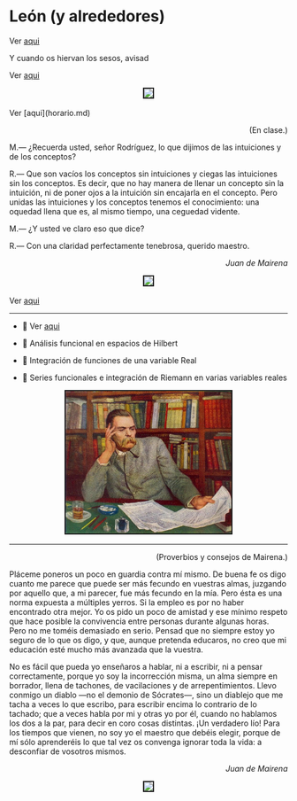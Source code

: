 # León (y alrededores)<br/>

Ver [aqui](horario.md)

 Y cuando os hiervan los sesos, avisad<br/>

Ver [aqui](horario.md)
<p align="center">
 <img src="enclase.jpg" width="500"  class="center"  border="2">
</p>
Ver [aqui](horario.md)
<p>
<div align="right">
(En clase.)
</div>
</p>

<p>
M.— ¿Recuerda usted, señor Rodríguez, lo que dijimos de las intuiciones y de los conceptos?
</p>
  
<p>
R.— Que son vacíos los conceptos sin intuiciones y ciegas las intuiciones sin los conceptos. Es decir, que no hay manera de llenar un concepto sin la intuición, ni de poner ojos a la intuición sin encajarla en el concepto. Pero unidas las intuiciones y los conceptos tenemos el conocimiento: una oquedad llena que es, al mismo tiempo, una ceguedad vidente.</p>

<p>
M.— ¿Y usted ve claro eso que dice?

<p>  
R.— Con una claridad perfectamente tenebrosa, querido maestro.
</p>

<p>
<div align="right">
<em>Juan de Mairena</em>
</div>
</p>

<p align="center">
 <img src="en_el_aula.jpg" width="500"  class="center"  border="2">
</p>

Ver [aqui](horario.md)

<hr size="16px" color="black" />

- 📎 Ver [aqui](horario.md)

- 📎 Análisis funcional en espacios de Hilbert<br/>

- 📎 Integración de funciones de una variable Real<br/>

- 📎 Series funcionales e integración de Riemann en varias variables reales<br/>


<p align="center">
 <img src="apuntes_manuscritos.jpg" width="300"  class="center"  border="2">
</p>

<hr size="16px" color="black" />

<p>
<div align="right">
(Proverbios y consejos de Mairena.)
</div>
</p>

<p>Pláceme poneros un poco en guardia contra mí mismo. De buena fe os digo cuanto me parece que puede ser más fecundo en vuestras almas, juzgando por aquello que, a mi parecer, fue más fecundo en la mía. Pero ésta es una norma expuesta a múltiples yerros. Si la empleo es por no haber encontrado otra mejor. Yo os pido un poco de amistad y ese mínimo respeto que hace posible la convivencia entre personas durante algunas horas. Pero no me toméis demasiado en serio. Pensad que no siempre estoy yo seguro de lo que os digo, y que, aunque pretenda educaros, no creo que mi educación esté mucho más avanzada que la vuestra.

<p>No es fácil que pueda yo enseñaros a hablar, ni a escribir, ni a pensar correctamente, porque yo soy la incorrección misma, un alma siempre en borrador, llena de tachones, de vacilaciones y de arrepentimientos. Llevo conmigo un diablo —no el demonio de Sócrates—, sino un diablejo que me tacha a veces lo que escribo, para escribir encima lo contrario de lo tachado; que a veces habla por mi y otras yo por él, cuando no hablamos los dos a la par, para decir en coro cosas distintas. ¡Un verdadero lío! Para los tiempos que vienen, no soy yo el maestro que debéis elegir, porque de mí sólo aprenderéis lo que tal vez os convenga ignorar toda la vida: a desconfiar de vosotros mismos.
</p>
   
<p>
<div align="right">
<em>Juan de Mairena</em>
</div>
</p>

<p align="center">
 <img src="nostalgia.jpg" width="350"  class="center"  border="2">
</p>
